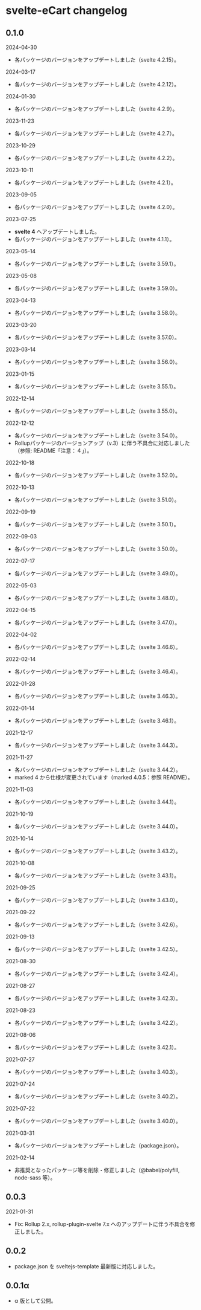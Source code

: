 # svelte-eCart changelog

## 0.1.0

2024-04-30  
- 各パッケージのバージョンをアップデートしました（svelte 4.2.15）。

2024-03-17  
- 各パッケージのバージョンをアップデートしました（svelte 4.2.12）。

2024-01-30  
- 各パッケージのバージョンをアップデートしました（svelte 4.2.9）。

2023-11-23  
- 各パッケージのバージョンをアップデートしました（svelte 4.2.7）。

2023-10-29  
- 各パッケージのバージョンをアップデートしました（svelte 4.2.2）。

2023-10-11  
- 各パッケージのバージョンをアップデートしました（svelte 4.2.1）。

2023-09-05  
- 各パッケージのバージョンをアップデートしました（svelte 4.2.0）。

2023-07-25  
- **svelte 4** へアップデートしました。
- 各パッケージのバージョンをアップデートしました（svelte 4.1.1）。

2023-05-14  
- 各パッケージのバージョンをアップデートしました（svelte 3.59.1）。

2023-05-08  
- 各パッケージのバージョンをアップデートしました（svelte 3.59.0）。

2023-04-13  
- 各パッケージのバージョンをアップデートしました（svelte 3.58.0）。

2023-03-20  
- 各パッケージのバージョンをアップデートしました（svelte 3.57.0）。

2023-03-14  
- 各パッケージのバージョンをアップデートしました（svelte 3.56.0）。

2023-01-15  
- 各パッケージのバージョンをアップデートしました（svelte 3.55.1）。

2022-12-14  
- 各パッケージのバージョンをアップデートしました（svelte 3.55.0）。

2022-12-12  
- 各パッケージのバージョンをアップデートしました（svelte 3.54.0）。
- Rollupパッケージのバージョンアップ（v.3）に伴う不具合に対応しました（参照: README「注意：４」）。

2022-10-18  
- 各パッケージのバージョンをアップデートしました（svelte 3.52.0）。

2022-10-13  
- 各パッケージのバージョンをアップデートしました（svelte 3.51.0）。

2022-09-19  
- 各パッケージのバージョンをアップデートしました（svelte 3.50.1）。

2022-09-03  
- 各パッケージのバージョンをアップデートしました（svelte 3.50.0）。

2022-07-17  
- 各パッケージのバージョンをアップデートしました（svelte 3.49.0）。

2022-05-03  
- 各パッケージのバージョンをアップデートしました（svelte 3.48.0）。

2022-04-15  
- 各パッケージのバージョンをアップデートしました（svelte 3.47.0）。

2022-04-02  
- 各パッケージのバージョンをアップデートしました（svelte 3.46.6）。

2022-02-14  
- 各パッケージのバージョンをアップデートしました（svelte 3.46.4）。

2022-01-28  
- 各パッケージのバージョンをアップデートしました（svelte 3.46.3）。

2022-01-14  
- 各パッケージのバージョンをアップデートしました（svelte 3.46.1）。

2021-12-17  
- 各パッケージのバージョンをアップデートしました（svelte 3.44.3）。

2021-11-27  
- 各パッケージのバージョンをアップデートしました（svelte 3.44.2）。
- marked 4 から仕様が変更されています（marked 4.0.5：参照 README）。

2021-11-03  
- 各パッケージのバージョンをアップデートしました（svelte 3.44.1）。

2021-10-19  
- 各パッケージのバージョンをアップデートしました（svelte 3.44.0）。

2021-10-14  
- 各パッケージのバージョンをアップデートしました（svelte 3.43.2）。

2021-10-08  
- 各パッケージのバージョンをアップデートしました（svelte 3.43.1）。

2021-09-25  
- 各パッケージのバージョンをアップデートしました（svelte 3.43.0）。

2021-09-22  
- 各パッケージのバージョンをアップデートしました（svelte 3.42.6）。

2021-09-13  
- 各パッケージのバージョンをアップデートしました（svelte 3.42.5）。

2021-08-30  
- 各パッケージのバージョンをアップデートしました（svelte 3.42.4）。

2021-08-27  
- 各パッケージのバージョンをアップデートしました（svelte 3.42.3）。

2021-08-23  
- 各パッケージのバージョンをアップデートしました（svelte 3.42.2）。

2021-08-06  
- 各パッケージのバージョンをアップデートしました（svelte 3.42.1）。

2021-07-27  
- 各パッケージのバージョンをアップデートしました（svelte 3.40.3）。

2021-07-24  
- 各パッケージのバージョンをアップデートしました（svelte 3.40.2）。

2021-07-22  
- 各パッケージのバージョンをアップデートしました（svelte 3.40.0）。

2021-03-31  
- 各パッケージのバージョンをアップデートしました（package.json）。

2021-02-14  
- 非推奨となったパッケージ等を削除・修正しました（@babel/polyfill, node-sass 等）。

## 0.0.3
2021-01-31  
- Fix: Rollup 2.x, rollup-plugin-svelte 7.x へのアップデートに伴う不具合を修正しました。

## 0.0.2

- package.json を sveltejs-template 最新版に対応しました。

## 0.0.1α

- α 版として公開。
